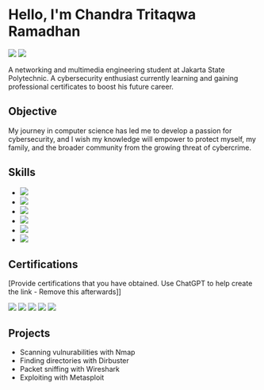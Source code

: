 # Hello, I'm Chandra Tritaqwa Ramadhan
<a href="https://linkedin.com/in/chandra-tritaqwa-ramadhan"><img src="https://img.shields.io/badge/-LinkedIn-0072b1?&style=for-the-badge&logo=linkedin&logoColor=white" /></a>
<a href="https://youtube.com/lolpotch"><img src="https://img.shields.io/badge/-YouTube-FF0000?&style=for-the-badge&logo=youtube&logoColor=white" /></a>


A networking and multimedia engineering student at Jakarta State Polytechnic. A cybersecurity enthusiast currently learning and gaining professional certificates to boost his future career.

## Objective

My journey in computer science has led me to develop a passion for cybersecurity, and I wish my knowledge will empower to protect myself, my family, and the broader community from the growing threat of cybercrime. 

## Skills

- <a href="https://www.python.org/"><img src="https://img.shields.io/badge/-Python-3776AB?&style=for-the-badge&logo=Python&logoColor=white" /></a>
- <a href="https://www.kali.org/"><img src="https://img.shields.io/badge/-Kali_Linux-557C94?&style=for-the-badge&logo=Kali-Linux&logoColor=white" /></a>
- <a href="https://nmap.org/"><img src="https://img.shields.io/badge/-Nmap-4682B4?&style=for-the-badge&logo=Nmap&logoColor=white" /></a>
- <a href="https://www.owasp.org/index.php/Category:OWASP_DirBuster_Project"><img src="https://img.shields.io/badge/-DirBuster-FF4500?&style=for-the-badge&logo=OWASP&logoColor=white" /></a>
- <a href="https://www.owasp.org/index.php/Category:OWASP_DirBuster_Project"><img src="https://img.shields.io/badge/-Wireshark-1679A7?&style=for-the-badge&logo=Wireshark&logoColor=white" />
- <a href="https://www.metasploit.com/"><img src="https://img.shields.io/badge/-Metasploit-003E54?&style=for-the-badge&logo=Metasploit&logoColor=white" /></a>

## Certifications
[Provide certifications that you have obtained. Use ChatGPT to help create the link - Remove this afterwards]]
<div>
<img src="https://img.shields.io/badge/-Security%2B-FF0000?&style=for-the-badge&logo=CompTIA&logoColor=white" />
<img src="https://img.shields.io/badge/-Network%2B-007ACC?&style=for-the-badge&logo=CompTIA&logoColor=white" />
<img src="https://img.shields.io/badge/-A%2B-4D4D4D?&style=for-the-badge&logo=CompTIA&logoColor=white" />
<img src="https://img.shields.io/badge/-CDSA-006400?&style=for-the-badge&logoColor=white" />
<img src="https://img.shields.io/badge/-CCD-000080?&style=for-the-badge&logoColor=white" />
</div>

## Projects
- Scanning vulnurabilities with Nmap
- Finding directories with Dirbuster
- Packet sniffing with Wireshark
- Exploiting with Metasploit 
